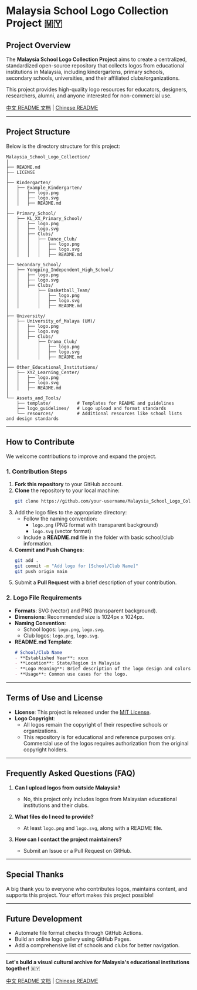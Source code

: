 # Malaysia School Logo Collection Project 🇲🇾

## Project Overview
The **Malaysia School Logo Collection Project** aims to create a centralized, standardized open-source repository that collects logos from educational institutions in Malaysia, including kindergartens, primary schools, secondary schools, universities, and their affiliated clubs/organizations.

This project provides high-quality logo resources for educators, designers, researchers, alumni, and anyone interested for non-commercial use.

[中文 README 文档](README-zhCN.md) | [Chinese README](README-zhCN.md)

---

## Project Structure
Below is the directory structure for this project:

```plaintext
Malaysia_School_Logo_Collection/
│
├── README.md
├── LICENSE
│
├── Kindergarten/
│   ├── Example_Kindergarten/
│   │   ├── logo.png
│   │   ├── logo.svg
│   │   ├── README.md
│
├── Primary_School/
│   ├── KL_XX_Primary_School/
│   │   ├── logo.png
│   │   ├── logo.svg
│   │   ├── Clubs/
│   │   │   ├── Dance_Club/
│   │   │   │   ├── logo.png
│   │   │   │   ├── logo.svg
│   │   │   │   ├── README.md
│
├── Secondary_School/
│   ├── Yongping_Independent_High_School/
│   │   ├── logo.png
│   │   ├── logo.svg
│   │   ├── Clubs/
│   │       ├── Basketball_Team/
│   │       │   ├── logo.png
│   │       │   ├── logo.svg
│   │       │   ├── README.md
│
├── University/
│   ├── University_of_Malaya (UM)/
│   │   ├── logo.png
│   │   ├── logo.svg
│   │   ├── Clubs/
│   │       ├── Drama_Club/
│   │       │   ├── logo.png
│   │       │   ├── logo.svg
│   │       │   ├── README.md
│
├── Other_Educational_Institutions/
│   ├── XYZ_Learning_Center/
│   │   ├── logo.png
│   │   ├── logo.svg
│   │   ├── README.md
│
└── Assets_and_Tools/
    ├── template/          # Templates for README and guidelines
    ├── logo_guidelines/   # Logo upload and format standards
    └── resources/         # Additional resources like school lists and design standards
```

---

## How to Contribute
We welcome contributions to improve and expand the project.

### **1. Contribution Steps**
1. **Fork this repository** to your GitHub account.
2. **Clone** the repository to your local machine:
   ```bash
   git clone https://github.com/your-username/Malaysia_School_Logo_Collection.git
   ```
3. Add the logo files to the appropriate directory:
   - Follow the naming convention:
     - `logo.png` (PNG format with transparent background)
     - `logo.svg` (vector format)
   - Include a **README.md** file in the folder with basic school/club information.
4. **Commit and Push Changes**:
   ```bash
   git add .
   git commit -m "Add logo for [School/Club Name]"
   git push origin main
   ```
5. Submit a **Pull Request** with a brief description of your contribution.

### **2. Logo File Requirements**
- **Formats**: SVG (vector) and PNG (transparent background).
- **Dimensions**: Recommended size is 1024px x 1024px.
- **Naming Convention**:
   - School logos: `logo.png`, `logo.svg`.
   - Club logos: `logo.png`, `logo.svg`.
- **README.md Template**:
   ```markdown
   # School/Club Name
   - **Established Year**: xxxx
   - **Location**: State/Region in Malaysia
   - **Logo Meaning**: Brief description of the logo design and colors.
   - **Usage**: Common use cases for the logo.
   ```

---

## Terms of Use and License
- **License**: This project is released under the [MIT License](LICENSE).
- **Logo Copyright**:
   - All logos remain the copyright of their respective schools or organizations.
   - This repository is for educational and reference purposes only. Commercial use of the logos requires authorization from the original copyright holders.

---

## Frequently Asked Questions (FAQ)
1. **Can I upload logos from outside Malaysia?**
   - No, this project only includes logos from Malaysian educational institutions and their clubs.

2. **What files do I need to provide?**
   - At least `logo.png` and `logo.svg`, along with a README file.

3. **How can I contact the project maintainers?**
   - Submit an Issue or a Pull Request on GitHub.

---

## Special Thanks
A big thank you to everyone who contributes logos, maintains content, and supports this project. Your effort makes this project possible!

---

## Future Development
- Automate file format checks through GitHub Actions.
- Build an online logo gallery using GitHub Pages.
- Add a comprehensive list of schools and clubs for better navigation.

---

**Let's build a visual cultural archive for Malaysia's educational institutions together!** 🇲🇾

[中文 README 文档](README-zhCN.md) | [Chinese README](README-zhCN.md)
